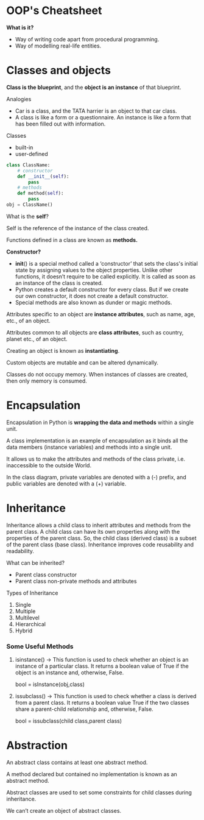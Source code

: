 # OOP's Cheatsheet

**What is it?** 

- Way of writing code apart from procedural programming.
- Way of modelling real-life entities.
# Classes and objects

**Class is the blueprint**, and the **object is an instance** of that blueprint.

Analogies

- Car is a class, and the TATA harrier is an object to that car class.
- A class is like a form or a questionnaire. An instance is like a form that has been filled out with information.

Classes 

- built-in
- user-defined

```python
class ClassName:
	# constructor
	def __init__(self):
		pass
	# methods
	def method(self):
		pass
obj = ClassName()
```
What is the **self**?

Self is the reference of the instance of the class created.

Functions defined in a class are known as **methods.**

**Constructor?**

- __init__() is a special method called a ‘constructor’ that sets the class's initial state by assigning values to the object properties. Unlike other functions, it doesn’t require to be called explicitly. It is called as soon as an instance of the class is created.
- Python creates a default constructor for every class. But if we create our own constructor, it does not create a default constructor.
- Special methods are also known as dunder or magic methods.

Attributes specific to an object are **instance attributes**, such as name, age, etc., of an object.

Attributes common to all objects are **class attributes**, such as country, planet etc., of an object.

Creating an object is known as **instantiating**.

Custom objects are mutable and can be altered dynamically.

Classes do not occupy memory. When instances of classes are created, then only memory is consumed.
# Encapsulation

Encapsulation in Python is **wrapping the data and methods** within a single unit. 

A class implementation is an example of encapsulation as it binds all the data members (instance variables) and methods into a single unit.

It allows us to make the attributes and methods of the class private, i.e. inaccessible to the outside World.

In the class diagram, private variables are denoted with a (-) prefix, and public variables are denoted with a (+) variable.

# Inheritance

Inheritance allows a child class to inherit attributes and methods from the parent class. A child class can have its own properties along with the properties of the parent class. So, the child class (derived class) is a subset of the parent class (base class). Inheritance improves code reusability and readability.

What can be inherited?

- Parent class constructor
- Parent class non-private methods and attributes

Types of Inheritance

1. Single
2. Multiple
3. Multilevel
4. Hierarchical
5. Hybrid

### Some Useful Methods

1. isinstance() → This function is used to check whether an object is an instance of a particular class. It returns a boolean value of True if the object is an instance and, otherwise, False.

    bool = isInstance(obj,class)

2. issubclass() → This function is used to check whether a class is derived from a parent class. It returns a boolean value True if the two classes share a parent-child relationship and, otherwise, False.

    bool = issubclass(child class,parent class)


# Abstraction

An abstract class contains at least one abstract method.

A method declared but contained no implementation is known as an abstract method.

Abstract classes are used to set some constraints for child classes during inheritance.

We can’t create an object of abstract classes.
